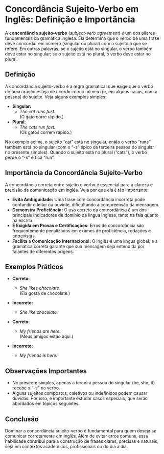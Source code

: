 
# Concordância Sujeito-Verbo em Inglês: Definição e Importância

A **concordância sujeito-verbo** (*subject-verb agreement*) é um dos pilares fundamentais da gramática inglesa. Ela determina que o verbo de uma frase deve concordar em número (singular ou plural) com o sujeito a que se refere. Em outras palavras, se o sujeito está no singular, o verbo também deve estar no singular; se o sujeito está no plural, o verbo deve estar no plural.

## Definição

A concordância sujeito-verbo é a regra gramatical que exige que o verbo de uma oração esteja de acordo com o número (e, em alguns casos, com a pessoa) do sujeito. Veja alguns exemplos simples:

- **Singular:**  
  - *The cat runs fast.*  
    (O gato corre rápido.)
- **Plural:**  
  - *The cats run fast.*  
    (Os gatos correm rápido.)

No exemplo acima, o sujeito “cat” está no singular, então o verbo “runs” também está no singular (com o “-s” típico da terceira pessoa do singular no presente simples). Quando o sujeito está no plural (“cats”), o verbo perde o “-s” e fica “run”.

## Importância da Concordância Sujeito-Verbo

A concordância correta entre sujeito e verbo é essencial para a clareza e precisão da comunicação em inglês. Veja por que ela é tão importante:

- **Evita Ambiguidade:** Uma frase com concordância incorreta pode confundir o leitor ou ouvinte, dificultando a compreensão da mensagem.
- **Demonstra Proficiência:** O uso correto da concordância é um dos principais indicadores de domínio da língua inglesa, tanto na fala quanto na escrita.
- **É Exigida em Provas e Certificações:** Erros de concordância são frequentemente penalizados em exames de proficiência, redações e entrevistas.
- **Facilita a Comunicação Internacional:** O inglês é uma língua global, e a gramática correta garante que sua mensagem seja entendida por falantes de diferentes origens.

## Exemplos Práticos

- **Correto:**  
  - *She likes chocolate.*  
    (Ela gosta de chocolate.)
- **Incorreto:**  
  - *She like chocolate.*

- **Correto:**  
  - *My friends are here.*  
    (Meus amigos estão aqui.)
- **Incorreto:**  
  - *My friends is here.*

## Observações Importantes

- No presente simples, apenas a terceira pessoa do singular (he, she, it) recebe o “-s” no verbo.
- Alguns sujeitos compostos, coletivos ou indefinidos podem causar dúvidas. Por isso, é importante estudar casos especiais, que serão abordados em tópicos seguintes.

## Conclusão

Dominar a concordância sujeito-verbo é fundamental para quem deseja se comunicar corretamente em inglês. Além de evitar erros comuns, essa habilidade contribui para a construção de frases claras, precisas e naturais, seja em contextos acadêmicos, profissionais ou do dia a dia.
```
